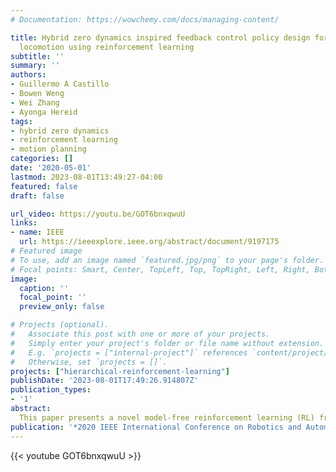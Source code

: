 ```yaml
---
# Documentation: https://wowchemy.com/docs/managing-content/

title: Hybrid zero dynamics inspired feedback control policy design for 3d bipedal
  locomotion using reinforcement learning
subtitle: ''
summary: ''
authors:
- Guillermo A Castillo
- Bowen Weng
- Wei Zhang
- Ayonga Hereid
tags: 
- hybrid zero dynamics
- reinforcement learning
- motion planning
categories: []
date: '2020-05-01'
lastmod: 2023-08-01T13:49:27-04:00
featured: false
draft: false

url_video: https://youtu.be/GOT6bnxqwuU
links:
- name: IEEE
  url: https://ieeexplore.ieee.org/abstract/document/9197175
# Featured image
# To use, add an image named `featured.jpg/png` to your page's folder.
# Focal points: Smart, Center, TopLeft, Top, TopRight, Left, Right, BottomLeft, Bottom, BottomRight.
image:
  caption: ''
  focal_point: ''
  preview_only: false

# Projects (optional).
#   Associate this post with one or more of your projects.
#   Simply enter your project's folder or file name without extension.
#   E.g. `projects = ["internal-project"]` references `content/project/deep-learning/index.md`.
#   Otherwise, set `projects = []`.
projects: ["hierarchical-reinforcement-learning"]
publishDate: '2023-08-01T17:49:26.914807Z'
publication_types:
- '1'
abstract: 
  This paper presents a novel model-free reinforcement learning (RL) framework to design feedback control policies for 3D bipedal walking. Existing RL algorithms are often trained in an end-to-end manner or rely on prior knowledge of some reference joint trajectories. Different from these studies, we propose a novel policy structure that appropriately incorporates physical insights gained from the hybrid nature of the walking dynamics and the well-established hybrid zero dynamics approach for 3D bipedal walking. As a result, the overall RL framework has several key advantages, including lightweight network structure, short training time, and less dependence on prior knowledge. We demonstrate the effectiveness of the proposed method on Cassie, a challenging 3D bipedal robot. The proposed solution produces stable limit walking cycles that can track various walking speed in different directions. Surprisingly, without specifically trained with disturbances to achieve robustness, it also performs robustly against various adversarial forces applied to the torso towards both the forward and the backward directions. 
publication: '*2020 IEEE International Conference on Robotics and Automation (ICRA)*'
---
```


{{< youtube GOT6bnxqwuU >}}
